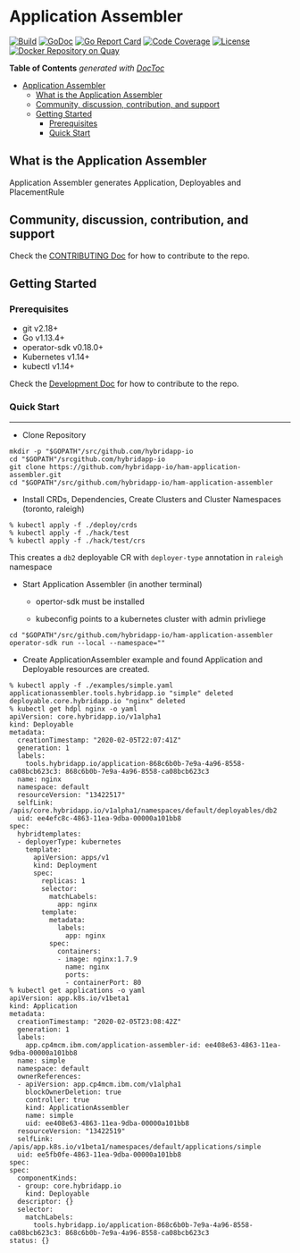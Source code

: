 # Application Assembler

[![Build](http://prow.purple-chesterfield.com/badge.svg?jobs=multiarch-image-ham-application-assembler-postsubmit)](http://prow.purple-chesterfield.com/?job=multiarch-image-ham-application-assembler-postsubmit)
[![GoDoc](https://godoc.org/github.com/hybridapp-io/ham-application-assembler?status.svg)](https://godoc.org/github.com/hybridapp-io/ham-application-assembler)
[![Go Report Card](https://goreportcard.com/badge/github.com/hybridapp-io/ham-application-assembler)](https://goreportcard.com/report/github.com/hybridapp-io/ham-application-assembler)
[![Code Coverage](https://codecov.io/gh/hybridapp-io/ham-application-assembler/branch/master/graphs/badge.svg?branch=master)](https://codecov.io/gh/hybridapp-io/ham-application-assembler?branch=master)
[![License](https://img.shields.io/:license-apache-blue.svg)](http://www.apache.org/licenses/LICENSE-2.0.html)
[![Docker Repository on Quay](https://quay.io/repository/hybridappio/ham-application-assembler/status?token=4b2b7d63-6560-46bf-a421-bec6ddc02a0f "Docker Repository on Quay")](https://quay.io/repository/hybridappio/ham-application-assembler)

<!-- START doctoc generated TOC please keep comment here to allow auto update -->
<!-- DON'T EDIT THIS SECTION, INSTEAD RE-RUN doctoc TO UPDATE -->
**Table of Contents**  *generated with [DocToc](https://github.com/thlorenz/doctoc)*

- [Application Assembler](#application-assembler)
  - [What is the Application Assembler](#what-is-the-application-assembler)
  - [Community, discussion, contribution, and support](#community-discussion-contribution-and-support)
  - [Getting Started](#getting-started)
    - [Prerequisites](#prerequisites)
    - [Quick Start](#quick-start)

<!-- END doctoc generated TOC please keep comment here to allow auto update -->

## What is the Application Assembler

Application Assembler generates Application, Deployables and PlacementRule

## Community, discussion, contribution, and support

Check the [CONTRIBUTING Doc](CONTRIBUTING.md) for how to contribute to the repo.

## Getting Started

### Prerequisites

- git v2.18+
- Go v1.13.4+
- operator-sdk v0.18.0+
- Kubernetes v1.14+
- kubectl v1.14+

Check the [Development Doc](docs/development.md) for how to contribute to the repo.

### Quick Start

-----

- Clone Repository

```shell
mkdir -p "$GOPATH"/src/github.com/hybridapp-io
cd "$GOPATH"/srcgithub.com/hybridapp-io
git clone https://github.com/hybridapp-io/ham-application-assembler.git
cd "$GOPATH"/src/github.com/hybridapp-io/ham-application-assembler
```

- Install CRDs, Dependencies, Create Clusters and Cluster Namespaces (toronto, raleigh)

```shell
% kubectl apply -f ./deploy/crds
% kubectl apply -f ./hack/test
% kubectl apply -f ./hack/test/crs
```

This creates a `db2` deployable CR with `deployer-type` annotation in `raleigh` namespace

- Start Application Assembler (in another terminal)
    - opertor-sdk must be installed

    - kubeconfig points to a kubernetes cluster with admin privliege

```shell
cd "$GOPATH"/src/github.com/hybridapp-io/ham-application-assembler
operator-sdk run --local --namespace=""
```

- Create ApplicationAssembler example and found Application and Deployable resources are created.

```shell
% kubectl apply -f ./examples/simple.yaml
applicationassembler.tools.hybridapp.io "simple" deleted
deployable.core.hybridapp.io "nginx" deleted
% kubectl get hdpl nginx -o yaml
apiVersion: core.hybridapp.io/v1alpha1
kind: Deployable
metadata:
  creationTimestamp: "2020-02-05T22:07:41Z"
  generation: 1
  labels:
    tools.hybridapp.io/application-868c6b0b-7e9a-4a96-8558-ca08bcb623c3: 868c6b0b-7e9a-4a96-8558-ca08bcb623c3
  name: nginx
  namespace: default
  resourceVersion: "13422517"
  selfLink: /apis/core.hybridapp.io/v1alpha1/namespaces/default/deployables/db2
  uid: ee4efc8c-4863-11ea-9dba-00000a101bb8
spec:
  hybridtemplates:
  - deployerType: kubernetes
    template:
      apiVersion: apps/v1
      kind: Deployment
      spec:
        replicas: 1
        selector:
          matchLabels:
            app: nginx
        template:
          metadata:
            labels:
              app: nginx
          spec:
            containers:
            - image: nginx:1.7.9
              name: nginx
              ports:
              - containerPort: 80
% kubectl get applications -o yaml
apiVersion: app.k8s.io/v1beta1
kind: Application
metadata:
  creationTimestamp: "2020-02-05T23:08:42Z"
  generation: 1
  labels:
    app.cp4mcm.ibm.com/application-assembler-id: ee408e63-4863-11ea-9dba-00000a101bb8
  name: simple
  namespace: default
  ownerReferences:
  - apiVersion: app.cp4mcm.ibm.com/v1alpha1
    blockOwnerDeletion: true
    controller: true
    kind: ApplicationAssembler
    name: simple
    uid: ee408e63-4863-11ea-9dba-00000a101bb8
  resourceVersion: "13422519"
  selfLink: /apis/app.k8s.io/v1beta1/namespaces/default/applications/simple
  uid: ee5fb0fe-4863-11ea-9dba-00000a101bb8
spec:
spec:
  componentKinds:
  - group: core.hybridapp.io
    kind: Deployable
  descriptor: {}
  selector:
    matchLabels:
      tools.hybridapp.io/application-868c6b0b-7e9a-4a96-8558-ca08bcb623c3: 868c6b0b-7e9a-4a96-8558-ca08bcb623c3
status: {}
```
